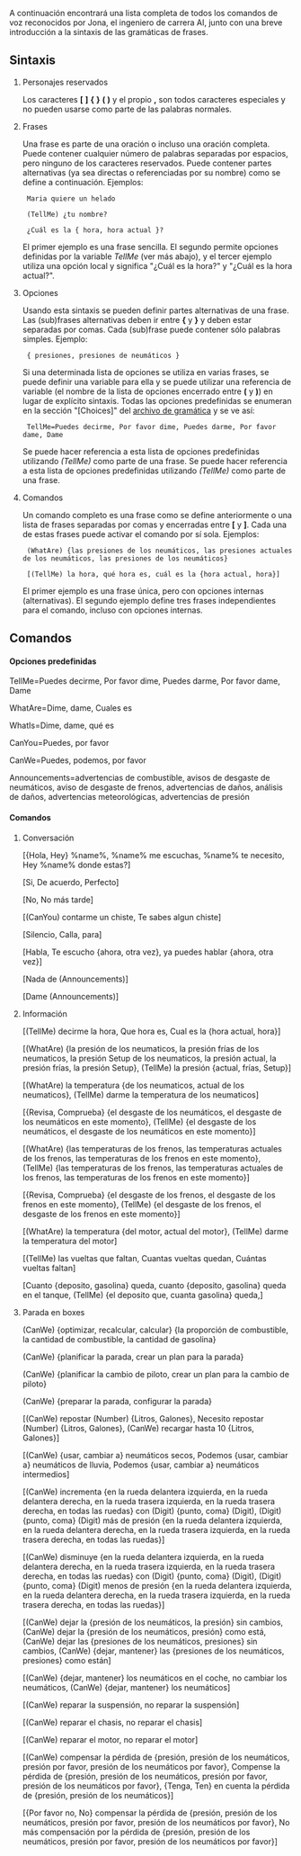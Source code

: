 A continuación encontrará una lista completa de todos los comandos de voz reconocidos por Jona, el ingeniero de carrera AI, junto con una breve introducción a la sintaxis de las gramáticas de frases.

## Sintaxis

1. Personajes reservados

   Los caracteres **[** **]** **{** **}** **(** **)** y el propio **,** son todos caracteres especiales y no pueden usarse como parte de las palabras normales.
   
2. Frases

   Una frase es parte de una oración o incluso una oración completa. Puede contener cualquier número de palabras separadas por espacios, pero ninguno de los caracteres reservados. Puede contener partes alternativas (ya sea directas o referenciadas por su nombre) como se define a continuación. Ejemplos:
   
		Maria quiere un helado

		(TellMe) ¿tu nombre?
		
		¿Cuál es la { hora, hora actual }?
		
   El primer ejemplo es una frase sencilla. El segundo permite opciones definidas por la variable *TellMe* (ver más abajo), y el tercer ejemplo utiliza una opción local y significa "¿Cuál es la hora?" y "¿Cuál es la hora actual?".

3. Opciones

   Usando esta sintaxis se pueden definir partes alternativas de una frase. Las (sub)frases alternativas deben ir entre **{** y **}** y deben estar separadas por comas. Cada (sub)frase puede contener sólo palabras simples. Ejemplo:
   
		{ presiones, presiones de neumáticos }

   Si una determinada lista de opciones se utiliza en varias frases, se puede definir una variable para ella y se puede utilizar una referencia de variable (el nombre de la lista de opciones encerrado entre **(** y **)**) en lugar de explícito sintaxis. Todas las opciones predefinidas se enumeran en la sección "[Choices]" del [archivo de gramática](https://github.com/SeriousOldMan/Simulator-Controller/blob/main/Sources/Assistants/Grammars/Choices.es) y se ve así:

		TellMe=Puedes decirme, Por favor dime, Puedes darme, Por favor dame, Dame

   Se puede hacer referencia a esta lista de opciones predefinidas utilizando *(TellMe)* como parte de una frase. Se puede hacer referencia a esta lista de opciones predefinidas utilizando *(TellMe)* como parte de una frase.

4. Comandos

   Un comando completo es una frase como se define anteriormente o una lista de frases separadas por comas y encerradas entre **[** y **]**. Cada una de estas frases puede activar el comando por sí sola. Ejemplos:

		(WhatAre) {las presiones de los neumáticos, las presiones actuales de los neumáticos, las presiones de los neumáticos}
		
		[(TellMe) la hora, qué hora es, cuál es la {hora actual, hora}]

   El primer ejemplo es una frase única, pero con opciones internas (alternativas). El segundo ejemplo define tres frases independientes para el comando, incluso con opciones internas.

## Comandos

#### Opciones predefinidas

TellMe=Puedes decirme, Por favor dime, Puedes darme, Por favor dame, Dame

WhatAre=Dime, dame, Cuales es

WhatIs=Dime, dame, qué es

CanYou=Puedes, por favor

CanWe=Puedes, podemos, por favor

Announcements=advertencias de combustible, avisos de desgaste de neumáticos, aviso de desgaste de frenos, advertencias de daños, análisis de daños, advertencias meteorológicas, advertencias de presión

#### Comandos

1.  Conversación

	[{Hola, Hey} %name%, %name% me escuchas, %name% te necesito, Hey %name% donde estas?]
	
	[Si, De acuerdo, Perfecto]
	
	[No, No más tarde]
	
	[(CanYou) contarme un chiste, Te sabes algun chiste]
	
	[Silencio, Calla, para]
	
	[Habla, Te escucho {ahora, otra vez}, ya puedes hablar {ahora, otra vez}]
	
	[Nada de (Announcements)]
	
	[Dame (Announcements)]

2.  Información

	[(TellMe) decirme la hora, Que hora es, Cual es la {hora actual, hora}]
	
	[(WhatAre) {la presión de los neumaticos, la presión frías de los neumaticos, la presión Setup de los neumaticos, la presión actual, la presión frías, la presión Setup}, (TellMe) la presión {actual, frías, Setup}]
	
	[(WhatAre) la temperatura {de los neumaticos, actual de los neumaticos}, (TellMe) darme la temperatura de los neumaticos]
	
	[{Revisa, Comprueba} {el desgaste de los neumáticos, el desgaste de los neumáticos en este momento}, (TellMe) {el desgaste de los neumáticos, el desgaste de los neumáticos en este momento}]
	
	[(WhatAre) {las temperaturas de los frenos, las temperaturas actuales de los frenos, las temperaturas de los frenos en este momento}, (TellMe) {las temperaturas de los frenos, las temperaturas actuales de los frenos, las temperaturas de los frenos en este momento}]
	
	[{Revisa, Comprueba} {el desgaste de los frenos, el desgaste de los frenos en este momento}, (TellMe) {el desgaste de los frenos, el desgaste de los frenos en este momento}]
	
	[(WhatAre) la temperatura {del motor, actual del motor}, (TellMe) darme la temperatura del motor]
	
	[(TellMe) las vueltas que faltan, Cuantas vueltas quedan, Cuántas vueltas faltan]
	
	[Cuanto {deposito, gasolina} queda, cuanto {deposito, gasolina} queda en el tanque, (TellMe) {el deposito que, cuanta gasolina} queda,]

3.  Parada en boxes

	(CanWe) {optimizar, recalcular, calcular} {la proporción de combustible, la cantidad de combustible, la cantidad de gasolina}
	
	(CanWe) {planificar la parada, crear un plan para la parada}
	
	(CanWe) {planificar la cambio de piloto, crear un plan para la cambio de piloto}
	
	(CanWe) {preparar la parada, configurar la parada}
	
	[(CanWe) repostar (Number) {Litros, Galones}, Necesito repostar (Number) {Litros, Galones}, (CanWe) recargar hasta 10 {Litros, Galones}]
	
	[(CanWe) {usar, cambiar a} neumáticos secos, Podemos {usar, cambiar a} neumáticos de lluvia, Podemos {usar, cambiar a} neumáticos intermedios]
	
	[(CanWe) incrementa {en la rueda delantera izquierda, en la rueda delantera derecha, en la rueda trasera izquierda, en la rueda trasera derecha, en todas las ruedas} con (Digit) {punto, coma} (Digit), (Digit) {punto, coma} (Digit) más de presión {en la rueda delantera izquierda, en la rueda delantera derecha, en la rueda trasera izquierda, en la rueda trasera derecha, en todas las ruedas}]
	
	[(CanWe) disminuye {en la rueda delantera izquierda, en la rueda delantera derecha, en la rueda trasera izquierda, en la rueda trasera derecha, en todas las ruedas} con (Digit) {punto, coma} (Digit), (Digit) {punto, coma} (Digit) menos de presión {en la rueda delantera izquierda, en la rueda delantera derecha, en la rueda trasera izquierda, en la rueda trasera derecha, en todas las ruedas}]
	
	[(CanWe) dejar la {presión de los neumáticos, la presión} sin cambios, (CanWe) dejar la {presión de los neumáticos, presión} como está, (CanWe) dejar las {presiones de los neumáticos, presiones} sin cambios, (CanWe) {dejar, mantener} las {presiones de los neumáticos, presiones} como están]
	
	[(CanWe) {dejar, mantener} los neumáticos en el coche, no cambiar los neumáticos, (CanWe) {dejar, mantener} los neumáticos]
	
	[(CanWe) reparar la suspensión, no reparar la suspensión]
	
	[(CanWe) reparar el chasis, no reparar el chasis]
	
	[(CanWe) reparar el motor, no reparar el motor]
	
	[(CanWe) compensar la pérdida de {presión, presión de los neumáticos, presión por favor, presión de los neumáticos por favor}, Compense la pérdida de {presión, presión de los neumáticos, presión por favor, presión de los neumáticos por favor}, {Tenga, Ten} en cuenta la pérdida de {presión, presión de los neumáticos}]
	
	[{Por favor no, No} compensar la pérdida de {presión, presión de los neumáticos, presión por favor, presión de los neumáticos por favor}, No más compensación por la pérdida de {presión, presión de los neumáticos, presión por favor, presión de los neumáticos por favor}]
